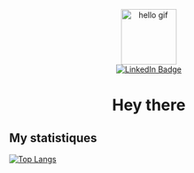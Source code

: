 <div id="header" align="center">
  <img src="https://media.giphy.com/media/26xBwdIuRJiAIqHwA/giphy.gif" width="100" alt="hello gif" />
  <div id="badges">
    <a href="https://www.linkedin.com/in/ronan-questier-810399236/">
      <img src="https://img.shields.io/badge/LinkedIn-blue?style=for-the-badge&logo=linkedin&logoColor=white" alt="LinkedIn Badge"/>
    </a>
  </div>
  <img src="https://komarev.com/ghpvc/?username=p-bzh&style=flat-square&color=blue" alt=""/>
  <h1>Hey there</h1>
 </div>
 <h2>My statistiques</h2>

 [![Top Langs](https://github-readme-stats.vercel.app/api/top-langs/?username=p-bzh&layout=compact&theme=vision-friendly-dark)](https://github.com/anuraghazra/github-readme-stats)

 
